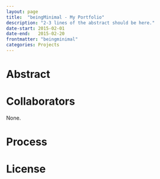 ```yaml
---
layout: page
title:  "beingMinimal - My Portfolio"
description: "2-3 lines of the abstract should be here."
date-start: 2015-02-01
date-end:   2015-02-20
frontmatter: "beingminimal"
categories: Projects
---
```


Abstract
========


Collaborators
=============

None.

Process
=======

License
=======